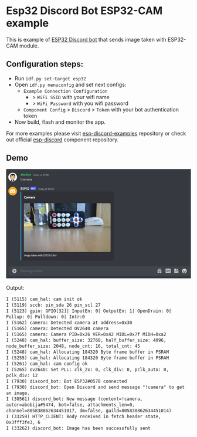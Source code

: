 # Esp32 Discord Bot ESP32-CAM example

This is example of [ESP32 Discord bot](https://github.com/abobija/esp-discord) that sends image taken with ESP32-CAM module.

## Configuration steps:

- Run `idf.py set-target esp32`
- Open `idf.py menuconfig` and set next configs:
  - `Example Connection Configuration`
    - \> `WiFi SSID` with your wifi name
    - \> `WiFi Password` with you wifi password
  - `Component Config` > `Discord` > `Token` with your bot authentication token
- Now build, flash and monitor the app.

For more examples please visit [esp-discord-examples](https://github.com/abobija/esp-discord-examples) repository or check out official [esp-discord](https://github.com/abobija/esp-discord) component repository.

## Demo

![Bot sends camera image](docs/chat.png)

Output:

```
I (5115) cam_hal: cam init ok
I (5119) sccb: pin_sda 26 pin_scl 27
I (5123) gpio: GPIO[32]| InputEn: 0| OutputEn: 1| OpenDrain: 0| Pullup: 0| Pulldown: 0| Intr:0
I (5162) camera: Detected camera at address=0x30
I (5165) camera: Detected OV2640 camera
I (5165) camera: Camera PID=0x26 VER=0x42 MIDL=0x7f MIDH=0xa2
I (5248) cam_hal: buffer_size: 32768, half_buffer_size: 4096, node_buffer_size: 2048, node_cnt: 16, total_cnt: 45
I (5248) cam_hal: Allocating 184320 Byte frame buffer in PSRAM
I (5255) cam_hal: Allocating 184320 Byte frame buffer in PSRAM
I (5261) cam_hal: cam config ok
I (5265) ov2640: Set PLL: clk_2x: 0, clk_div: 0, pclk_auto: 0, pclk_div: 12
I (7930) discord_bot: Bot ESP32#0578 connected
I (7930) discord_bot: Open Discord and send message "!camera" to get an image.
I (30561) discord_bot: New message (content=!camera, autor=abobija#5474, bot=false, attachments_len=0, channel=805838862634451017, dm=false, guild=805838862634451014)
I (33259) HTTP_CLIENT: Body received in fetch header state, 0x3fff3fe3, 6
I (33262) discord_bot: Image has been successfully sent
```